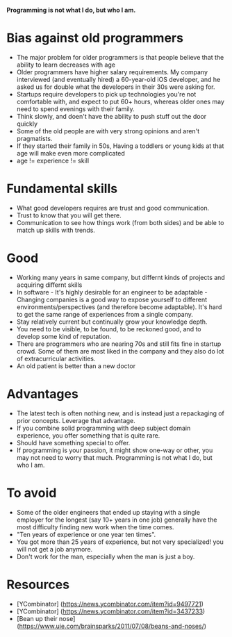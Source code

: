 **Programming is not what I do, but who I am.**

# Bias against old programmers
* The major problem for older programmers is that people believe that the ability to learn decreases with age
* Older programmers have higher salary requirements. My company interviewed (and eventually hired) a 60-year-old iOS developer, and he asked us for double what the developers in their 30s were asking for.
* Startups require developers to pick up technologies you're not comfortable with, and expect to put 60+ hours, whereas older ones may need to spend evenings with their family.
* Think slowly, and doen't have the ability to push stuff out the door quickly
* Some of the old people are with very strong opinions and aren't pragmatists.
* If they started their family in 50s,  Having a toddlers or young kids at that age will make even more complicated
* age != experience != skill

# Fundamental skills
* What good developers requires are trust and good communication. 
* Trust to know that you will get there.
* Communication to see how things work (from both sides) and be able to match up skills with trends.

# Good
* Working many years in same company, but differnt kinds of projects and acquiring differnt skills
* In software - It's highly desirable for an engineer to be adaptable - Changing companies is a good way to expose yourself to different environments/perspectives (and therefore become adaptable). It's hard to get the same range of experiences from a single company.
* Stay relatively current but continually grow your knowledge depth.
* You need to be visible, to be found, to be reckoned good, and to develop some kind of reputation. 
* There are programmers who are nearing 70s and still fits fine in startup crowd. Some of them are most  liked in the company and they also do lot of extracurricular activities.
* An old patient is better than a new doctor

# Advantages
* The latest tech is often nothing new, and is instead just a repackaging of prior concepts. Leverage that advantage.
* If you combine solid programming with deep subject domain experience, you offer something that is quite rare.
* Should have something special to offer.
* If programming is your passion, it might show one-way or other, you may not need to worry that much. Programming is not what I do, but who I am.

# To avoid
* Some of the older engineers that ended up staying with a single employer for the longest (say 10+ years in one job) generally have the most difficulty finding new work when the time comes.
* "Ten years of experience or one year ten times".
* You got more than 25 years of experience, but not very specialized! you will not get a job anymore.
* Don't work for the man, especially when the man is just a boy.

# Resources
* [YCombinator] (https://news.ycombinator.com/item?id=9497721)
* [YCombinator] (https://news.ycombinator.com/item?id=3437233)
* [Bean up their nose] (https://www.uie.com/brainsparks/2011/07/08/beans-and-noses/)
